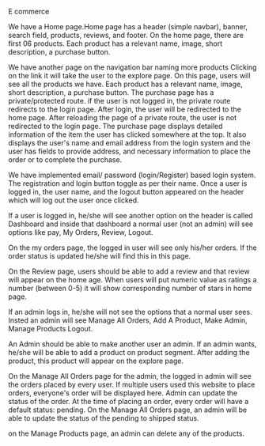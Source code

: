 E commerce

We have a Home page.Home page  has a header (simple navbar), banner, search field, products, reviews, and footer. On the home page, there are first 06 products. Each product has a relevant name, image, short description, a purchase button.

We  have another page on the  navigation bar  naming more products Clicking on the link it will take the user to the explore page. On this page, users will see all the products we have. Each product has a relevant name, image, short description, a purchase button.
The purchase page has  a private/protected route. if the user is not logged in, the private route redirects to the login page. After login, the user will be redirected to the home page. After reloading the page of a private route, the user is not redirected to the login page. The purchase page displays detailed information of the item the user has clicked somewhere at the top. It also displays the user's name and email address from the login system and the user has  fields to provide address, and necessary information to place the order or to complete the purchase.

We have implemented email/ password (login/Register) based login system. The registration  and login button toggle as per their name. Once a user is logged in, the user name, and the logout button  appeared on the header which will log out the user once clicked. 

If a user is logged in, he/she will see another option on the header is called Dashboard and inside that dashboard a normal user (not an admin) will see options like pay, My Orders, Review, Logout.

On the my orders page, the logged in user will see only his/her orders. If the order status is updated he/she will find this in this page. 

On the Review page, users should be able to add a review and that review will appear on the home age. When users will put numeric value as ratings a number (between 0-5) it will show corresponding number of stars in home page.

If an admin logs in, he/she will not see the options that a normal user sees. Insted an admin will see Manage All Orders, Add A Product, Make Admin, Manage Products Logout.

An Admin should be able to make another user an admin. If an admin wants, he/she will be able to add a product on product segment. After adding the product, this product will appear on the explore page.

On the Manage All Orders page for the admin, the logged in admin will see the orders placed by every user. If multiple users used this website to place orders, everyone's order will be displayed here. Admin can update the status of the order. At the time of placing an order, every order will have a default status: pending. On the Manage All Orders page, an admin will be able to update the status of the pending to shipped status.

on the Manage Products page, an admin can delete any of the products.
